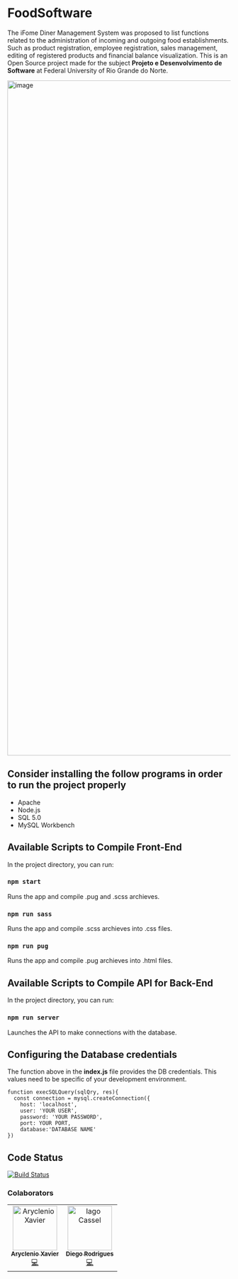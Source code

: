 # FoodSoftware

The iFome Diner Management System was proposed to list functions related to the administration of incoming and outgoing food establishments. Such as product registration, employee registration, sales management, editing of registered products and financial balance visualization. This is an Open Source project made for the subject <b>Projeto e Desenvolvimento de Software</b> at Federal University of Rio Grande do Norte.

<img width="1520" alt="image" src="https://user-images.githubusercontent.com/31252524/158809790-064be103-7124-428a-bdd8-f843ff69d01d.png">


## Consider installing the follow programs in order to run the project properly
<ul>
  <li> Apache </li>
  <li> Node.js </li>
  <li> SQL 5.0 </li>
  <li> MySQL Workbench </li>
</ul>

## Available Scripts to Compile Front-End
In the project directory, you can run:
### `npm start`
Runs the app and compile .pug and .scss archieves.
### `npm run sass`
Runs the app and compile .scss archieves into .css files.
### `npm run pug`
Runs the app and compile .pug archieves into .html files.

## Available Scripts to Compile API for Back-End
In the project directory, you can run:
### `npm run server`
Launches the API to make connections with the database.

## Configuring the Database credentials
The function above in the <b>index.js</b> file provides the DB credentials. This values need to be specific of your development environment.
```
function execSQLQuery(sqlQry, res){
  const connection = mysql.createConnection({
    host: 'localhost',
    user: 'YOUR USER',
    password: 'YOUR PASSWORD',
    port: YOUR PORT,
    database:'DATABASE NAME'
})
```
## Code Status

[![Build Status](https://badge.buildkite.com/ab1152b6a1f6a61d3ea4ec5b3eece8d4c2b830998459c75352.svg?branch=master)](https://aryclenio.github.io)

### Colaborators
<table>
  <tr>
    <td align="center">
      <a href="http://github.com/aryclenio">
        <img src="https://avatars.githubusercontent.com/aryclenio" width="100px;" alt="Aryclenio Xavier"/>
        <br />
        <sub><b>Aryclenio Xavier</b></sub>
      </a><br />
      <a href="https://github.com/aryclenio/Sculptor/commits?author=aryclenio" title="Code">💻</a>
    </td>
    <td align="center">
      <a href="http://github.com/diego2017003">
        <img src="https://avatars.githubusercontent.com/diego2017003" width="100px;" alt="Iago Cassel"/>
        <br />
        <sub><b>Diego Rodrigues</b></sub>
      </a><br />
      <a href="https://github.com/aryclenio/Sculptor/commits?author=diego2017003" title="Code">💻</a>
    </td>
  </tr>
</table>
